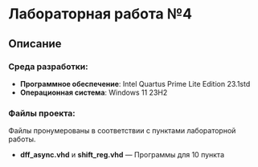 # Лабораторная работа №4

## Описание

### Среда разработки:
- **Программное обеспечение**: Intel Quartus Prime Lite Edition 23.1std
- **Операционная система**: Windows 11 23H2

### Файлы проекта:

Файлы пронумерованы в соответствии с пунктами лабораторной работы.

- **dff_async.vhd** и **shift_reg.vhd** — Программы для 10 пункта
